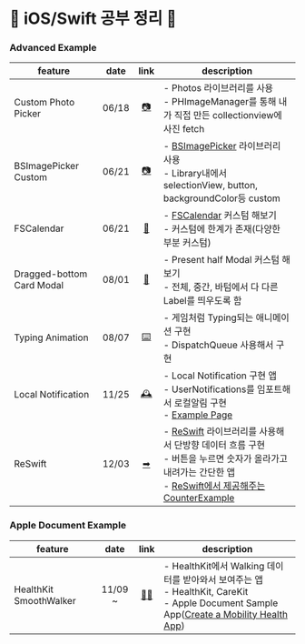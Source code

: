 # 🌈  iOS/Swift 공부 정리 🌿

### Advanced Example
| feature |date |link |description |
|----|:---:|:----:|----|
|Custom Photo Picker|06/18|[📷](https://github.com/YoonAh-dev/Swift-LabRoom-For-Duna/tree/main/advanced/PhotoPicker)| - Photos 라이브러리를 사용 <br/> - PHImageManager를 통해 내가 직접 만든 collectionview에 사진 fetch
|BSImagePicker Custom|06/21|[📷](https://github.com/YoonAh-dev/Swift-LabRoom-For-Duna/tree/main/advanced/BSPhotoPicker)| - [BSImagePicker](https://github.com/mikaoj/BSImagePicker) 라이브러리 사용 <br/> - Library내에서 selectionView, button, backgroundColor등 custom
|FSCalendar|06/21|[📅](https://github.com/YoonAh-dev/Swift-LabRoom-For-Duna/tree/main/advanced/CustomFSCanlendar)| - [FSCalendar](https://github.com/WenchaoD/FSCalendar) 커스텀 해보기 <br/> - 커스텀에 한계가 존재(다양한 부분 커스텀)
|Dragged-bottom Card Modal|08/01|[📃](https://github.com/YoonAh-dev/Swift-LabRoom-For-Duna/tree/main/advanced/DraggedModalTest)| - Present half Modal 커스텀 해보기<br/> - 전체, 중간, 바텀에서 다 다른 Label를 띄우도록 함<br/>
|Typing Animation|08/07|[⌨️](https://github.com/YoonAh-dev/Swift-LabRoom-For-Duna/tree/main/advanced/TypingAnimationTest)| - 게임처럼 Typing되는 애니메이션 구현<br/> - DispatchQueue 사용해서 구현 <br/>
|Local Notification|11/25|[🕰](https://github.com/YoonAh-dev/Swift-LabRoom-For-Duna/tree/main/advanced/LocalNotification)| - Local Notification 구현 앱 <br/> - UserNotifications를 임포트해서 로컬알림 구현 <br/> - [Example Page](https://onelife2live.tistory.com/33) <br/>
|ReSwift|12/03|[➡](https://github.com/YoonAh-dev/Swift-LabRoom-For-Duna/tree/main/advanced/Counting-ReSwift)| - [ReSwift](https://github.com/ReSwift/ReSwift) 라이브러리를 사용해서 단방향 데이터 흐름 구현 <br/> - 버튼을 누르면 숫자가 올라가고 내려가는 간단한 앱 <br/> - [ReSwift에서 제공해주는 CounterExample](https://github.com/ReSwift/CounterExample) <br/>

### Apple Document Example
| feature |date |link |description |
|----|:---:|:----:|----|
|HealthKit SmoothWalker|11/09 ~ |[🏋️‍♀️](https://github.com/YoonAh-dev/Swift-LabRoom-For-Duna/tree/main/Apple%20Document/HealthKit-Practice)| - HealthKit에서 Walking 데이터를 받아와서 보여주는 앱 <br/> - HealthKit, CareKit <br/> - Apple Document Sample App([Create a Mobility Health App](https://developer.apple.com/documentation/healthkit/creating_a_mobility_health_app)) <br/>
